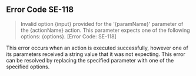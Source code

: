 ## Error Code SE-118
> Invalid option {input} provided for the '{paramName}' parameter of the {actionName} action. This parameter expects one of the following options: {options}. [Error Code: SE-118]

This error occurs when an action is executed successfully, however one of its parameters received a string value that it was not expecting. This error can be resolved by replacing the specified parameter with one of the specified options.
